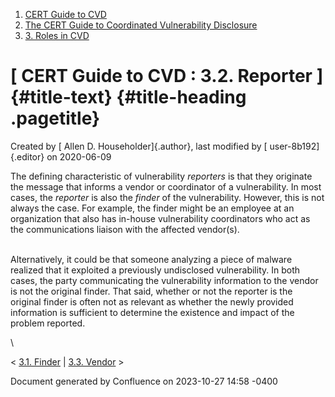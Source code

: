 



1.  [CERT Guide to CVD](index.html)
2.  [The CERT Guide to Coordinated Vulnerability
    Disclosure](The-CERT-Guide-to-Coordinated-Vulnerability-Disclosure_47677443.html)
3.  [3. Roles in CVD](3.-Roles-in-CVD_47677459.html)


# [ CERT Guide to CVD : 3.2. Reporter ]{#title-text} {#title-heading .pagetitle}




Created by [ Allen D. Householder]{.author}, last modified by [
user-8b192]{.editor} on 2020-06-09



The defining characteristic of vulnerability *reporters* is that they
originate the message that informs a vendor or coordinator of a
vulnerability. In most cases, the *reporter* is also the *finder* of the
vulnerability. However, this is not always the case. For example, the
finder might be an employee at an organization that also has in-house
vulnerability coordinators who act as the communications liaison with
the affected vendor(s).

\
Alternatively, it could be that someone analyzing a piece of malware
realized that it exploited a previously undisclosed vulnerability. In
both cases, the party communicating the vulnerability information to the
vendor is not the original finder. That said, whether or not the
reporter is the original finder is often not as relevant as whether the
newly provided information is sufficient to determine the existence and
impact of the problem reported.

\



\< [3.1. Finder](3.1.-Finder_47677460.html) \| [3.3.
Vendor](3.3.-Vendor_47677462.html) \>








Document generated by Confluence on 2023-10-27 14:58 -0400







